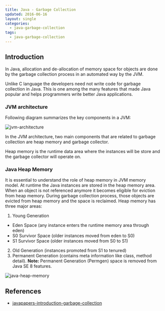 ```yaml
---
title: Java - Garbage Collection
updated: 2016-06-16
layout: single
categories:
  - java-garbage-collection
tags:
  - java-garbage-collection
---
```


## Introduction

In Java, allocation and de-allocation of memory space for objects are done by the garbage collection process in an automated way by the JVM.

Unlike C language the developers need not write code for garbage collection in Java. This is one among the many features that made Java popular and helps programmers write better Java applications.

### JVM architecture

Following diagram summarizes the key components in a JVM:

![jvm-architecture](http://javapapers.com/wp-content/uploads/2014/10/JVM-Architecture.jpg)

In the JVM architecture, two main components that are related to garbage collection are heap memory and garbage collector.

Heap memory is the runtime data area where the instances will be store and the garbage collector will operate on.

### Java Heap Memory

It is essential to understand the role of heap memory in JVM memory model. At runtime the Java instances are stored in the heap memory area. When an object is not referenced anymore it becomes eligible for eviction from heap memory. During garbage collection process, those objects are evicted from heap memory and the space is reclaimed. Heap memory has three major areas:

1. Young Generation

  * Eden Space (any instance enters the runtime memory area through eden)
  * S0 Survivor Space (older instances moved from eden to S0)
  * S1 Survivor Space (older instances moved from S0 to S1)
  
2. Old Generation (instances promoted from S1 to tenured)
3. Permanent Generation (contains meta information like class, method detail). **Note:** Permanent Generation (Permgen) space is removed from Java SE 8 features.

![java-heap-memory](http://javapapers.com/wp-content/uploads/2014/10/Java-Heap-Memory.jpg)

## References

* [javapapers-introduction-garbage-collection](#http://javapapers.com/java/java-garbage-collection-introduction/)